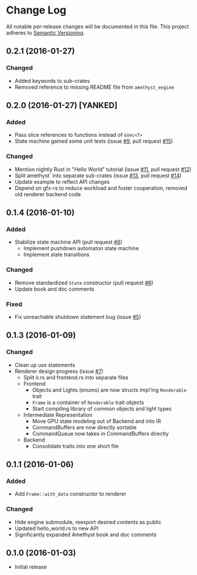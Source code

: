 # Change Log

All notable per-release changes will be documented in this file. This project
adheres to [Semantic Versioning][sv].

[sv]: http://semver.org/

## 0.2.1 (2016-01-27)

### Changed
* Added keywords to sub-crates
* Removed reference to missing README file from `amethyst_engine`

## 0.2.0 (2016-01-27) [YANKED]

### Added
* Pass slice references to functions instead of `&Vec<T>`
* State machine gained some unit tests (issue [#9], pull request [#15])

### Changed
* Mention nightly Rust in "Hello World" tutorial (issue [#11], pull request
  [#12])
* Split amethyst` into separate sub-crates (issue [#13], pull request [#14])
* Update example to reflect API changes
* Depend on gfx-rs to reduce workload and foster cooperation, removed old
  renderer backend code

[#9]: https://github.com/amethyst/amethyst/issues/9
[#11]: https://github.com/amethyst/amethyst/issues/11
[#12]: https://github.com/amethyst/amethyst/issues/12
[#13]: https://github.com/amethyst/amethyst/issues/13
[#14]: https://github.com/amethyst/amethyst/issues/14
[#15]: https://github.com/amethyst/amethyst/issues/15

## 0.1.4 (2016-01-10)

### Added
* Stabilize state machine API (pull request [#6])
  * Implement pushdown automaton state machine
  * Implement state transitions

### Changed
* Remove standardized `State` constructor (pull request [#6])
* Update book and doc comments

[#6]: https://github.com/amethyst/amethyst/issues/6

### Fixed
* Fix unreachable shutdown statement bug (issue [#5])

[#5]: https://github.com/amethyst/amethyst/issues/5

## 0.1.3 (2016-01-09)

### Changed
* Clean up use statements
* Renderer design progress (issue [#7])
  * Split ir.rs and frontend.rs into separate files
  * Frontend
    * Objects and Lights (enums) are now structs impl'ing `Renderable` trait
    * `Frame` is a container of `Renderable` trait objects
    * Start compiling library of common objects and light types
  * Intermediate Representation
    * Move GPU state modeling out of Backend and into IR
    * CommandBuffers are now directly sortable
    * CommandQueue now takes in CommandBuffers directly
  * Backend
    * Consolidate traits into one short file

[#7]: https://github.com/amethyst/amethyst/issues/7

## 0.1.1 (2016-01-06)

### Added
* Add `Frame::with_data` constructor to renderer

### Changed
* Hide engine submodule, reexport desired contents as public
* Updated hello_world.rs to new API
* Significantly expanded Amethyst book and doc comments

## 0.1.0 (2016-01-03)

* Initial release
